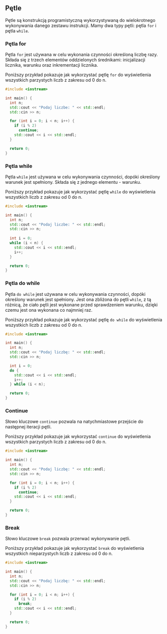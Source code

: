 ## Pętle

Pętle są konstrukcją programistyczną wykorzystywaną do wielokrotnego wykonywania danego zestawu instrukcji. Mamy dwa typy pętli: pętla `for` i pętla `while`.

### Pętla for

Pętla `for` jest używana w celu wykonania czynności określoną liczbę razy. Składa się z trzech elementów oddzielonych średnikami: inicjalizacji licznika, warunku oraz inkrementacji licznika.

Poniższy przykład pokazuje jak wykorzystać pętlę `for` do wyświetlenia wszystkich parzystych liczb z zakresu od 0 do n.

```c++
#include <iostream>

int main() {
  int n;
  std::cout << "Podaj liczbe: " << std::endl;
  std::cin >> n;

  for (int i = 0; i < n; i++) {
    if (i % 2)
      continue;
    std::cout << i << std::endl;
  }

  return 0;
}
```

### Pętla while

Pętla `while` jest używana w celu wykonywania czynności, dopóki określony warunek jest spełniony. Składa się z jednego elementu - warunku.

Poniższy przykład pokazuje jak wykorzystać pętlę `while` do wyświetlenia wszystkich liczb z zakresu od 0 do n.

```c++
#include <iostream>

int main() {
  int n;
  std::cout << "Podaj liczbe: " << std::endl;
  std::cin >> n;
  
  int i = 0;
  while (i < n) {
    std::cout << i << std::endl;
    i++;
  }

  return 0;
}
```

### Pętla do while

Pętla `do while` jest używana w celu wykonywania czynności, dopóki określony warunek jest spełniony. Jest ona zbliżona do pętli `while`, z tą różnicą, że ciało pętli jest wykonane przed sprawdzeniem warunku, dzięki czemu jest ona wykonana co najmniej raz.

Poniższy przykład pokazuje jak wykorzystać pętlę `do while` do wyświetlenia wszystkich liczb z zakresu od 0 do n.

```c++
#include <iostream>

int main() {
  int n;
  std::cout << "Podaj liczbę: " << std::endl;
  std::cin >> n;

  int i = 0;
  do {
    std::cout << i << std::endl;
    i++;
  } while (i < n);

  return 0;
}
```

### Continue

Słowo kluczowe `continue` pozwala na natychmiastowe przejście do następnej iteracji pętli.

Poniższy przykład pokazuje jak wykorzystać `continue` do wyświetlenia wszystkich parzystych liczb z zakresu od 0 do n.

```c++
#include <iostream>

int main() {
  int n;
  std::cout << "Podaj liczbę: " << std::endl;
  std::cin >> n;

  for (int i = 0; i < n; i++) {
    if (i % 2)
      continue;
    std::cout << i << std::endl;
  }

  return 0;
}
```

### Break

Słowo kluczowe `break` pozwala przerwać wykonywanie pętli.

Poniższy przykład pokazuje jak wykorzystać `break` do wyświetlenia wszystkich nieparzystych liczb z zakresu od 0 do n.

```c++
#include <iostream>

int main() {
  int n;
  std::cout << "Podaj liczbę: " << std::endl;
  std::cin >> n;

  for (int i = 0; i < n; i++) {
    if (i % 2)
      break;
    std::cout << i << std::endl;
  }

  return 0;
}
```
